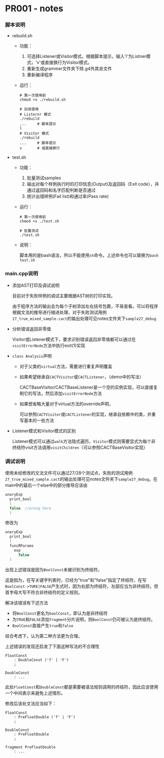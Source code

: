 # PR001 - notes

### 脚本说明

+ rebuild.sh

  + 功能：

    1. 可选择Listener或Visitor模式。根据脚本提示，输入'l'为Listner模式，'v'或直接换行为Visitor模式。
    2. 重新生成grammer文件夹下除.g4外其余文件
    3. 重新编译程序

  + 运行：

    ```shell
    # 第一次使用前
    chmod +x ./rebuild.sh
    
    # 后续使用
    # Listernr 模式
    ./rebuild
    ...		# 脚本提示
    l
    # Visitor 模式
    ./rebuild
    ...		# 脚本提示
    v 		# 或直接换行
    ```

+ test.sh

  + 功能：
    1. 批量测试samples
    2. 输出对每个样例执行时的打印信息(Output)及返回码（Exit code），并通过返回码和名字匹配判断是否通过
    3. 统计出错样例(Fail list)和通过率(Pass rate)

  + 运行：

    ```shell
    # 第一次使用前
    chmod +x ./test.sh
    
    # 批量测试
    ./test.sh
    ```

  + 说明：

    脚本用的是bash语法，所以不能使用`sh`命令。上述命令也可以替换为`bash test.sh`



### main.cpp说明

+ 添加AST打印及调试说明

  目前对于失败样例的调试主要根据AST树的打印实现。

  由于程序方法的输出会为每个子树添加左右括号包裹，不易查看。可以将程序根据文法的推导进行缩进处理，对于失败测试用例`27_true_mixed_sample.cact`的输出处理可见notes文件夹下`sample27_debug`

+ 分析错误返回非零值

  Visitor或Listener模式下，要求识别错误返回非零值都可以通过在`visitErrorNode`方法中执行exit(1)实现

+ `class Analysis`声明

  + 对于父类的`virtual`方法，需要进行重复声明覆盖

  + 如果希望继承自`CACTVisitor`或`CACTListener`，（demo中的写法）

    CACTBaseVisitor/CACTBaseListener是一个空的实例实现，可以直接复制它的写法，然后添加`visitErrorNode`方法

  + 如果想省略大量对于virtual方法的override声明，

    可以参照`CACTVisitor`或`CACTListener`的实现，继承自依赖中的类，并重写基本的一些方法

+ Listener模式和Visitor模式的区别

  Listener模式可以通过`walk`方法隐式遍历，`Visitor`模式则需要显式为每个非终结符visit方法调用`visitChildren`（可以参照CACTBaseVisitor实现）



### 调试说明

使用未经修改的文法文件可以通过27/28个测试点，失败的测试用例`27_true_mixed_sample.cact`的输出处理可见notes文件夹下`sample27_debug`。在main中的最后一个else中的部分推导应该由

```c
unaryExp 
  print_bool 
  ( 
  false  //wrong here
  ) 
```

修改为

```c
unaryExp
  print_bool
  (
  funcRParams
    exp 
      false
  )
```

出现上述错误是因为`BoolConst`未被识别为终结符。

这是因为，在写关键字列表时，已经为"true"和"false"指定了终结符，在写`BoolConst->TURE|FALSE`产生式时，因为右部为终结符，左部应当为非终结符。但首字母大写不符合非终结符的定义规则。

解决该错误有下述方法

+ 将`BoolConst`更名为`boolConst`，即认为是非终结符
+ 为`TRUE`和`FALSE`添加`fragment`分片说明，则`BoolConst`仍可被认为是终结符。
+ `BoolConst`直接产生`true`和`false`

综合考虑下，认为第二种方法更为合理。



上述错误的发现还启发了下面这种写法的不合理性

```g4
FloatConst
    : DoubleConst ('f' | 'F')
    ;

DoubleConst 
    : ...
```

此处`FloatConst`和`DoubleConst`都是需要被语法规则调用的终结符，因此应该使用一个中间表示来避免上述情形。

修改后该处文法应当如下：

```g4
FloatConst
    : PreFloatDouble ('f' | 'F')
    ;

DoubleConst 
    : PreFloatDouble
    ;

fragment PreFloatDouble
	: ...
```









